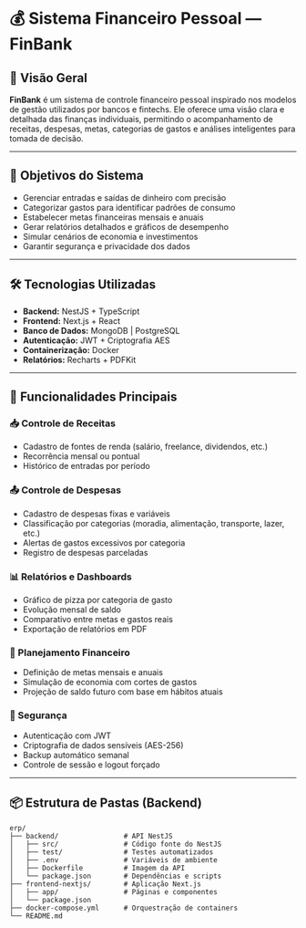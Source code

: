 # 💰 Sistema Financeiro Pessoal — FinBank

## 🧾 Visão Geral

**FinBank** é um sistema de controle financeiro pessoal inspirado nos modelos de gestão utilizados por bancos e fintechs. Ele oferece uma visão clara e detalhada das finanças individuais, permitindo o acompanhamento de receitas, despesas, metas, categorias de gastos e análises inteligentes para tomada de decisão.

---

## 🎯 Objetivos do Sistema

- Gerenciar entradas e saídas de dinheiro com precisão  
- Categorizar gastos para identificar padrões de consumo  
- Estabelecer metas financeiras mensais e anuais  
- Gerar relatórios detalhados e gráficos de desempenho  
- Simular cenários de economia e investimentos  
- Garantir segurança e privacidade dos dados  

---

## 🛠️ Tecnologias Utilizadas

- **Backend:** NestJS + TypeScript  
- **Frontend:** Next.js + React  
- **Banco de Dados:** MongoDB | PostgreSQL  
- **Autenticação:** JWT + Criptografia AES  
- **Containerização:** Docker  
- **Relatórios:** Recharts + PDFKit  

---

## 🧩 Funcionalidades Principais

### 📥 Controle de Receitas

- Cadastro de fontes de renda (salário, freelance, dividendos, etc.)  
- Recorrência mensal ou pontual  
- Histórico de entradas por período  

### 📤 Controle de Despesas

- Cadastro de despesas fixas e variáveis  
- Classificação por categorias (moradia, alimentação, transporte, lazer, etc.)  
- Alertas de gastos excessivos por categoria  
- Registro de despesas parceladas  

### 📊 Relatórios e Dashboards

- Gráfico de pizza por categoria de gasto  
- Evolução mensal de saldo  
- Comparativo entre metas e gastos reais  
- Exportação de relatórios em PDF  

### 🎯 Planejamento Financeiro

- Definição de metas mensais e anuais  
- Simulação de economia com cortes de gastos  
- Projeção de saldo futuro com base em hábitos atuais  

### 🔐 Segurança

- Autenticação com JWT  
- Criptografia de dados sensíveis (AES-256)  
- Backup automático semanal  
- Controle de sessão e logout forçado  

---

## 📦 Estrutura de Pastas (Backend)

```plaintext
erp/
├── backend/                # API NestJS
│   ├── src/                # Código fonte do NestJS
│   ├── test/               # Testes automatizados
│   ├── .env                # Variáveis de ambiente
│   ├── Dockerfile          # Imagem da API
│   └── package.json        # Dependências e scripts
├── frontend-nextjs/        # Aplicação Next.js
│   ├── app/                # Páginas e componentes
│   └── package.json
├── docker-compose.yml      # Orquestração de containers
└── README.md
